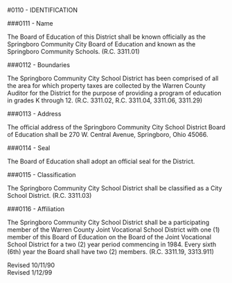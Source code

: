 <!-- Mirrored from www.neola.com/springboro-oh/search/policies/po0110.htm by HTTrack Website Copier/3.x [XR&CO'2013][, Sun, 09 Jun 2013 18:21:06 GMT -->
#0110 - IDENTIFICATION
###0111 - Name
The Board of Education of this District shall be known officially as the Springboro Community City Board of Education and known as the Springboro Community Schools. (R.C. 3311.01)   
###0112 - Boundaries
The Springboro Community City School District has been comprised of all the area for which property taxes are collected by the Warren County Auditor for the District for the purpose of providing a program of education in grades K through 12. (R.C. 3311.02, R.C. 3311.04, 3311.06, 3311.29)   
###0113 - Address
The official address of the Springboro Community City School District Board of Education shall be 270 W. Central Avenue, Springboro, Ohio 45066.   
###0114 - Seal
The Board of Education shall adopt an official seal for the District.   
###0115 - Classification
The Springboro Community City School District shall be classified as a City School District. (R.C. 3311.03)   
###0116 - Affiliation
The Springboro Community City School District shall be a participating member of the Warren County Joint Vocational School District with one (1) member of this Board of Education on the Board of the Joint Vocational School District for a two (2) year period commencing in 1984. Every sixth (6th) year the Board shall have two (2) members. (R.C. 3311.19, 3313.911)   
Revised 10/11/90   
Revised 1/12/99
